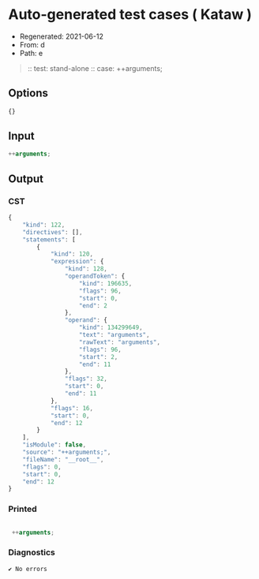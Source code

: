 # Auto-generated test cases ( Kataw )
- Regenerated: 2021-06-12
- From: d
- Path: e
> :: test: stand-alone
> :: case: ++arguments;
## Options

`````js
{}
`````
## Input

`````js
++arguments;
`````
## Output

### CST

```javascript
{
    "kind": 122,
    "directives": [],
    "statements": [
        {
            "kind": 120,
            "expression": {
                "kind": 128,
                "operandToken": {
                    "kind": 196635,
                    "flags": 96,
                    "start": 0,
                    "end": 2
                },
                "operand": {
                    "kind": 134299649,
                    "text": "arguments",
                    "rawText": "arguments",
                    "flags": 96,
                    "start": 2,
                    "end": 11
                },
                "flags": 32,
                "start": 0,
                "end": 11
            },
            "flags": 16,
            "start": 0,
            "end": 12
        }
    ],
    "isModule": false,
    "source": "++arguments;",
    "fileName": "__root__",
    "flags": 0,
    "start": 0,
    "end": 12
}
```

### Printed

```javascript

 ++arguments; 
```

### Diagnostics

```javascript
✔ No errors
```

